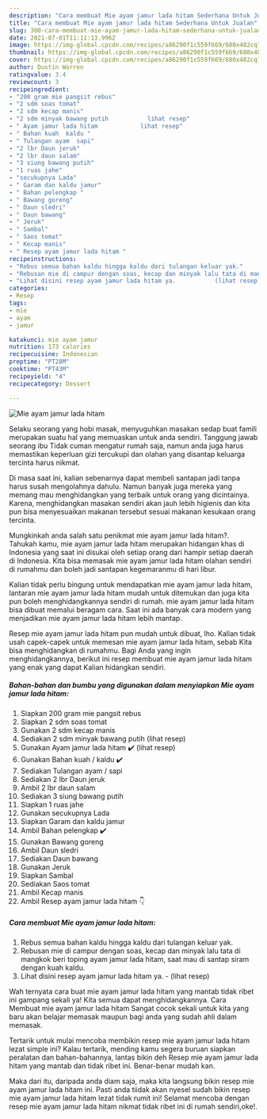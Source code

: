 ```yaml
---
description: "Cara membuat Mie ayam jamur lada hitam Sederhana Untuk Jualan"
title: "Cara membuat Mie ayam jamur lada hitam Sederhana Untuk Jualan"
slug: 300-cara-membuat-mie-ayam-jamur-lada-hitam-sederhana-untuk-jualan
date: 2021-07-01T11:11:13.996Z
image: https://img-global.cpcdn.com/recipes/a86290f1c559f669/680x482cq70/mie-ayam-jamur-lada-hitam-foto-resep-utama.jpg
thumbnail: https://img-global.cpcdn.com/recipes/a86290f1c559f669/680x482cq70/mie-ayam-jamur-lada-hitam-foto-resep-utama.jpg
cover: https://img-global.cpcdn.com/recipes/a86290f1c559f669/680x482cq70/mie-ayam-jamur-lada-hitam-foto-resep-utama.jpg
author: Dustin Warren
ratingvalue: 3.4
reviewcount: 3
recipeingredient:
- "200 gram mie pangsit rebus"
- "2 sdm soas tomat"
- "2 sdm kecap manis"
- "2 sdm minyak bawang putih           lihat resep"
- " Ayam jamur lada hitam            lihat resep"
- " Bahan kuah  kaldu "
- " Tulangan ayam  sapi"
- "2 lbr Daun jeruk"
- "2 lbr daun salam"
- "3 siung bawang putih"
- "1 ruas jahe"
- "secukupnya Lada"
- " Garam dan kaldu jamur"
- " Bahan pelengkap "
- " Bawang goreng"
- " Daun sledri"
- " Daun bawang"
- " Jeruk"
- " Sambal"
- " Saos tomat"
- " Kecap manis"
- " Resep ayam jamur lada hitam "
recipeinstructions:
- "Rebus semua bahan kaldu hingga kaldu dari tulangan keluar yak."
- "Rebusan mie di campur dengan soas, kecap dan minyak lalu tata di mangkok beri toping ayam jamur lada hitam, saat mau di santap siram dengan kuah kaldu."
- "Lihat disini resep ayam jamur lada hitam ya.           (lihat resep)"
categories:
- Resep
tags:
- mie
- ayam
- jamur

katakunci: mie ayam jamur 
nutrition: 173 calories
recipecuisine: Indonesian
preptime: "PT28M"
cooktime: "PT43M"
recipeyield: "4"
recipecategory: Dessert

---
```



![Mie ayam jamur lada hitam](https://img-global.cpcdn.com/recipes/a86290f1c559f669/680x482cq70/mie-ayam-jamur-lada-hitam-foto-resep-utama.jpg)

Selaku seorang yang hobi masak, menyuguhkan masakan sedap buat famili merupakan suatu hal yang memuaskan untuk anda sendiri. Tanggung jawab seorang ibu Tidak cuman mengatur rumah saja, namun anda juga harus memastikan keperluan gizi tercukupi dan olahan yang disantap keluarga tercinta harus nikmat.

Di masa  saat ini, kalian sebenarnya dapat membeli santapan jadi tanpa harus susah mengolahnya dahulu. Namun banyak juga mereka yang memang mau menghidangkan yang terbaik untuk orang yang dicintainya. Karena, menghidangkan masakan sendiri akan jauh lebih higienis dan kita pun bisa menyesuaikan makanan tersebut sesuai makanan kesukaan orang tercinta. 



Mungkinkah anda salah satu penikmat mie ayam jamur lada hitam?. Tahukah kamu, mie ayam jamur lada hitam merupakan hidangan khas di Indonesia yang saat ini disukai oleh setiap orang dari hampir setiap daerah di Indonesia. Kita bisa memasak mie ayam jamur lada hitam olahan sendiri di rumahmu dan boleh jadi santapan kegemaranmu di hari libur.

Kalian tidak perlu bingung untuk mendapatkan mie ayam jamur lada hitam, lantaran mie ayam jamur lada hitam mudah untuk ditemukan dan juga kita pun boleh menghidangkannya sendiri di rumah. mie ayam jamur lada hitam bisa dibuat memalui beragam cara. Saat ini ada banyak cara modern yang menjadikan mie ayam jamur lada hitam lebih mantap.

Resep mie ayam jamur lada hitam pun mudah untuk dibuat, lho. Kalian tidak usah capek-capek untuk memesan mie ayam jamur lada hitam, sebab Kita bisa menghidangkan di rumahmu. Bagi Anda yang ingin menghidangkannya, berikut ini resep membuat mie ayam jamur lada hitam yang enak yang dapat Kalian hidangkan sendiri.

<!--inarticleads1-->

##### Bahan-bahan dan bumbu yang digunakan dalam menyiapkan Mie ayam jamur lada hitam:

1. Siapkan 200 gram mie pangsit rebus
1. Siapkan 2 sdm soas tomat
1. Gunakan 2 sdm kecap manis
1. Sediakan 2 sdm minyak bawang putih           (lihat resep)
1. Gunakan  Ayam jamur lada hitam ✔️           (lihat resep)
1. Gunakan  Bahan kuah / kaldu ✔️
1. Sediakan  Tulangan ayam / sapi
1. Sediakan 2 lbr Daun jeruk
1. Ambil 2 lbr daun salam
1. Sediakan 3 siung bawang putih
1. Siapkan 1 ruas jahe
1. Gunakan secukupnya Lada
1. Siapkan  Garam dan kaldu jamur
1. Ambil  Bahan pelengkap ✔️
1. Gunakan  Bawang goreng
1. Ambil  Daun sledri
1. Sediakan  Daun bawang
1. Gunakan  Jeruk
1. Siapkan  Sambal
1. Sediakan  Saos tomat
1. Ambil  Kecap manis
1. Ambil  Resep ayam jamur lada hitam 👇




<!--inarticleads2-->

##### Cara membuat Mie ayam jamur lada hitam:

1. Rebus semua bahan kaldu hingga kaldu dari tulangan keluar yak.
1. Rebusan mie di campur dengan soas, kecap dan minyak lalu tata di mangkok beri toping ayam jamur lada hitam, saat mau di santap siram dengan kuah kaldu.
1. Lihat disini resep ayam jamur lada hitam ya. -           (lihat resep)




Wah ternyata cara buat mie ayam jamur lada hitam yang mantab tidak ribet ini gampang sekali ya! Kita semua dapat menghidangkannya. Cara Membuat mie ayam jamur lada hitam Sangat cocok sekali untuk kita yang baru akan belajar memasak maupun bagi anda yang sudah ahli dalam memasak.

Tertarik untuk mulai mencoba membikin resep mie ayam jamur lada hitam lezat simple ini? Kalau tertarik, mending kamu segera buruan siapkan peralatan dan bahan-bahannya, lantas bikin deh Resep mie ayam jamur lada hitam yang mantab dan tidak ribet ini. Benar-benar mudah kan. 

Maka dari itu, daripada anda diam saja, maka kita langsung bikin resep mie ayam jamur lada hitam ini. Pasti anda tiidak akan nyesel sudah bikin resep mie ayam jamur lada hitam lezat tidak rumit ini! Selamat mencoba dengan resep mie ayam jamur lada hitam nikmat tidak ribet ini di rumah sendiri,oke!.

